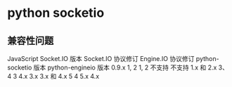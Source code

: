 # python socketio

## 兼容性问题

JavaScript Socket.IO 版本	Socket.IO 协议修订	Engine.IO 协议修订	python-socketio 版本	python-engineio 版本
0.9.x	1, 2	1, 2	不支持	不支持
1.x 和 2.x	3、4	3	4.x	3.x
3.x 和 4.x	5	4	5.x	4.x